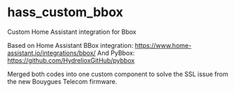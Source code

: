 # hass_custom_bbox
Custom Home Assistant integration for Bbox

Based on Home Assistant BBox integration: https://www.home-assistant.io/integrations/bbox/
And PyBbox: https://github.com/HydrelioxGitHub/pybbox

Merged both codes into one custom component to solve the SSL issue from the new Bouygues Telecom firmware.
